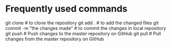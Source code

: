 # Frequently used commands
git clone <url> # to clone the repository
git add . # to add the changed files
git commit -m "the changes made" # to commit the changes in local repository
git push # Push changes to the master repository on GitHub
git pull # Pull changes from the master repository on GitHub

